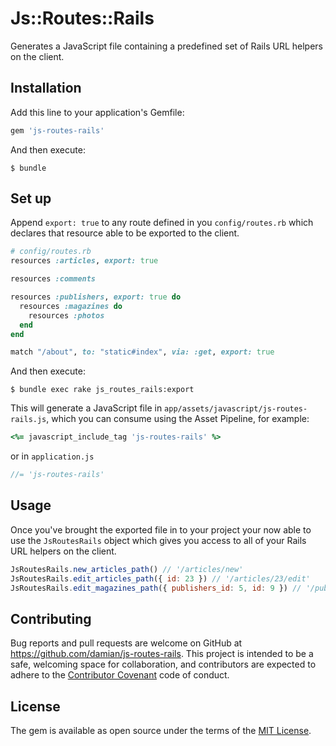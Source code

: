 # Js::Routes::Rails

Generates a JavaScript file containing a predefined set of Rails URL helpers on the client.

## Installation

Add this line to your application's Gemfile:

```ruby
gem 'js-routes-rails'
```

And then execute:

    $ bundle

## Set up

Append `export: true` to any route defined in you `config/routes.rb` which declares that resource able to be exported to the client.

```ruby
# config/routes.rb
resources :articles, export: true

resources :comments

resources :publishers, export: true do
  resources :magazines do
    resources :photos
  end
end

match "/about", to: "static#index", via: :get, export: true
```

And then execute:

    $ bundle exec rake js_routes_rails:export

This will generate a JavaScript file in `app/assets/javascript/js-routes-rails.js`, which you can consume using the Asset Pipeline, for example:


```ruby
<%= javascript_include_tag 'js-routes-rails' %>
```

or in `application.js`

```javascript
//= 'js-routes-rails'
```

## Usage

Once you've brought the exported file in to your project your now able to use the `JsRoutesRails` object which gives you access to all of your Rails URL helpers on the client.

```javascript
JsRoutesRails.new_articles_path() // '/articles/new'
JsRoutesRails.edit_articles_path({ id: 23 }) // '/articles/23/edit'
JsRoutesRails.edit_magazines_path({ publishers_id: 5, id: 9 }) // '/publishers/5/magazines/9/edit'
```

## Contributing

Bug reports and pull requests are welcome on GitHub at https://github.com/damian/js-routes-rails. This project is intended to be a safe, welcoming space for collaboration, and contributors are expected to adhere to the [Contributor Covenant](http://contributor-covenant.org) code of conduct.


## License

The gem is available as open source under the terms of the [MIT License](http://opensource.org/licenses/MIT).

